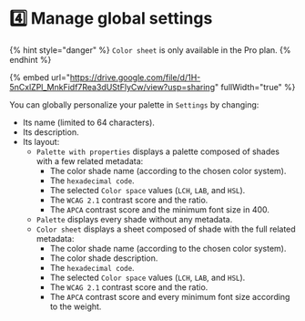 # 4️⃣ Manage global settings

{% hint style="danger" %}
`Color sheet` is only available in the Pro plan.
{% endhint %}

{% embed url="https://drive.google.com/file/d/1H-5nCxlZPl_MnkFidf7Rea3dUStFlyCw/view?usp=sharing" fullWidth="true" %}

You can globally personalize your palette in `Settings` by changing:

* Its name (limited to 64 characters).
* Its description.
* Its layout:
  * `Palette with properties` displays a palette composed of shades with a few related metadata:
    * The color shade name (according to the chosen color system).
    * The `hexadecimal code`.
    * The selected `Color space` values (`LCH`, `LAB`, and `HSL`).
    * The `WCAG 2.1` contrast score and the ratio.
    * The `APCA` contrast score and the minimum font size in 400.
  * `Palette` displays every shade without any metadata.
  * `Color sheet` displays a sheet composed of shade with the full related metadata:
    * The color shade name (according to the chosen color system).
    * The color shade description.
    * The `hexadecimal code`.
    * The selected `Color space` values (`LCH`, `LAB`, and `HSL`).
    * The `WCAG 2.1` contrast score and the ratio.
    * The `APCA` contrast score and every minimum font size according to the weight.
